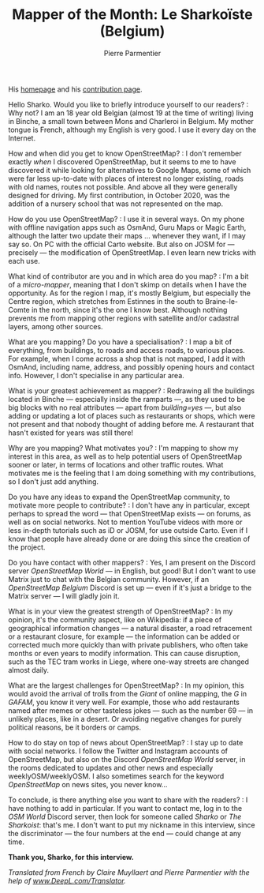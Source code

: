 ﻿---
title: "Mapper of the Month: Le Sharkoïste (Belgium)"
categories: ["motm"]
author: Pierre Parmentier
---

His [homepage](https://www.openstreetmap.org/user/LeSharkoiste) and his [contribution page](http://hdyc.neis-one.org/?LeSharkoiste).

Hello Sharko. Would you like to briefly introduce yourself to our readers?
: Why not? I am an 18 year old Belgian (almost 19 at the time of writing) living in Binche, a small town between Mons and Charleroi in Belgium. My mother tongue is French, although my English is very good. I use it every day on the Internet.

<!--more-->

How and when did you get to know OpenStreetMap?
: I don't remember exactly *when* I discovered OpenStreetMap, but it seems to me to have discovered it while looking for alternatives to Google Maps, some of which were far less up-to-date with places of interest no longer existing, roads with old names, routes not possible. And above all they were generally designed for driving. My first contribution, in October 2020, was the addition of a nursery school that was not represented on the map.

How do you use OpenStreetMap?
: I use it in several ways. On my phone with offline navigation apps such as OsmAnd, Guru Maps or Magic Earth, although the latter two update their maps … whenever they want, if I may say so. On PC with the official Carto website. But also on JOSM for — precisely — the modification of OpenStreetMap. I even learn new tricks with each use.

What kind of contributor are you and in which area do you map?
: I'm a bit of a *micro-mapper*, meaning that I don't skimp on details when I have the opportunity. As for the region I map, it's mostly Belgium, but especially the Centre region, which stretches from Estinnes in the south to Braine-le-Comte in the north, since it's the one I know best. Although nothing prevents me from mapping other regions with satellite and/or cadastral layers, among other sources.

What are you mapping? Do you have a specialisation?
: I map a bit of everything, from buildings, to roads and access roads, to various places. For example, when I come across a shop that is not mapped, I add it with OsmAnd, including name, address, and possibly opening hours and contact info. However, I don't specialise in any particular area.

What is your greatest achievement as mapper?
: Redrawing all the buildings located in Binche — especially inside the ramparts —, as they used to be big blocks with no real attributes — apart from *building=yes* —, but also adding or updating a lot of places such as restaurants or shops, which were not present and that nobody thought of adding before me. A restaurant that hasn't existed for years was still there!

Why are you mapping? What motivates you?
: I'm mapping to show my interest in this area, as well as to help potential users of OpenStreetMap sooner or later, in terms of locations and other traffic routes. What motivates me is the feeling that I am doing something with my contributions, so I don't just add anything.

Do you have any ideas to expand the OpenStreetMap community, to motivate more people to contribute?
: I don't have any in particular, except perhaps to spread the word — that OpenStreetMap exists — on forums, as well as on social networks. Not to mention YouTube videos with more or less in-depth tutorials such as iD or JOSM, for use outside Carto. Even if I know that people have already done or are doing this since the creation of the project.

Do you have contact with other mappers?
: Yes, I am present on the Discord server *OpenStreetMap World* — in English, but good! But I don't want to use Matrix just to chat with the Belgian community. However, if an *OpenStreetMap Belgium* Discord is set up — even if it's just a bridge to the Matrix server — I will gladly join it.

What is in your view the greatest strength of OpenStreetMap?
: In my opinion, it's the community aspect, like on Wikipedia: if a piece of geographical information changes — a natural disaster, a road retracement or a restaurant closure, for example — the information can be added or corrected much more quickly than with private publishers, who often take months or even years to modify information. This can cause disruption, such as the TEC tram works in Liege, where one-way streets are changed almost daily.

What are the largest challenges for OpenStreetMap?
: In my opinion, this would avoid the arrival of trolls from the *Giant* of online mapping, the *G* in *GAFAM*, you know it very well. For example, those who add restaurants named after memes or other tasteless jokes — such as the number 69 — in unlikely places, like in a desert. Or avoiding negative changes for purely political reasons, be it borders or camps.

How to do stay on top of news about OpenStreetMap?
: I stay up to date with social networks. I follow the Twitter and Instagram accounts of OpenStreetMap, but also on the Discord *OpenStreetMap World* server, in the rooms dedicated to updates and other news and especially weeklyOSM/weeklyOSM. I also sometimes search for the keyword *OpenStreetMap* on news sites, you never know...

To conclude, is there anything else you want to share with the readers?
: I have nothing to add in particular. If you want to contact me, log in to the *OSM World* Discord server, then look for someone called *Sharko* or *The Sharkoist*: that's me. I don't want to put my nickname in this interview, since the discriminator — the four numbers at the end — could change at any time.

**Thank you, Sharko, for this interview.**

*Translated from French by Claire Muyllaert and Pierre Parmentier with the help of www.DeepL.com/Translator.*
